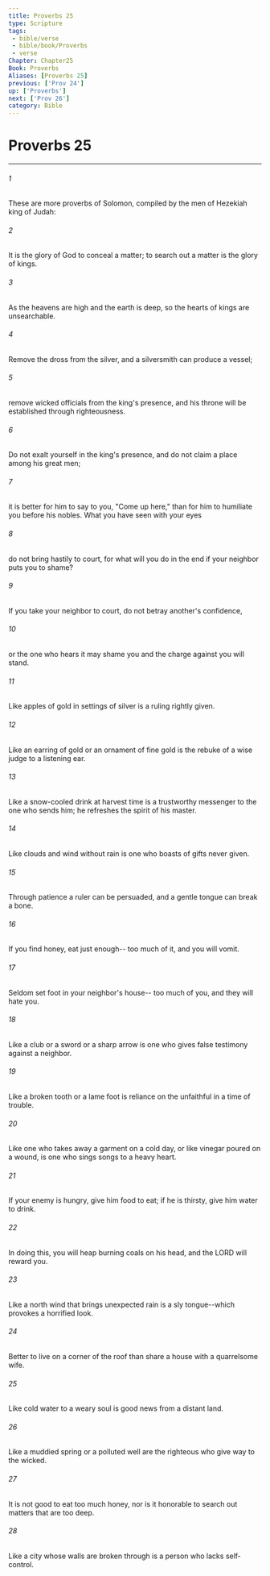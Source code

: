 ```yaml
---
title: Proverbs 25
type: Scripture
tags:
 - bible/verse
 - bible/book/Proverbs
 - verse
Chapter: Chapter25
Book: Proverbs
Aliases: [Proverbs 25]
previous: ['Prov 24']
up: ['Proverbs']
next: ['Prov 26']
category: Bible
---
```

# Proverbs 25

***


###### 1 
These are more proverbs of Solomon, compiled by the men of Hezekiah king of Judah: 

###### 2 
It is the glory of God to conceal a matter; to search out a matter is the glory of kings. 

###### 3 
As the heavens are high and the earth is deep, so the hearts of kings are unsearchable. 

###### 4 
Remove the dross from the silver, and a silversmith can produce a vessel; 

###### 5 
remove wicked officials from the king's presence, and his throne will be established through righteousness. 

###### 6 
Do not exalt yourself in the king's presence, and do not claim a place among his great men; 

###### 7 
it is better for him to say to you, "Come up here," than for him to humiliate you before his nobles. What you have seen with your eyes 

###### 8 
do not bring hastily to court, for what will you do in the end if your neighbor puts you to shame? 

###### 9 
If you take your neighbor to court, do not betray another's confidence, 

###### 10 
or the one who hears it may shame you and the charge against you will stand. 

###### 11 
Like apples of gold in settings of silver is a ruling rightly given. 

###### 12 
Like an earring of gold or an ornament of fine gold is the rebuke of a wise judge to a listening ear. 

###### 13 
Like a snow-cooled drink at harvest time is a trustworthy messenger to the one who sends him; he refreshes the spirit of his master. 

###### 14 
Like clouds and wind without rain is one who boasts of gifts never given. 

###### 15 
Through patience a ruler can be persuaded, and a gentle tongue can break a bone. 

###### 16 
If you find honey, eat just enough-- too much of it, and you will vomit. 

###### 17 
Seldom set foot in your neighbor's house-- too much of you, and they will hate you. 

###### 18 
Like a club or a sword or a sharp arrow is one who gives false testimony against a neighbor. 

###### 19 
Like a broken tooth or a lame foot is reliance on the unfaithful in a time of trouble. 

###### 20 
Like one who takes away a garment on a cold day, or like vinegar poured on a wound, is one who sings songs to a heavy heart. 

###### 21 
If your enemy is hungry, give him food to eat; if he is thirsty, give him water to drink. 

###### 22 
In doing this, you will heap burning coals on his head, and the LORD will reward you. 

###### 23 
Like a north wind that brings unexpected rain is a sly tongue--which provokes a horrified look. 

###### 24 
Better to live on a corner of the roof than share a house with a quarrelsome wife. 

###### 25 
Like cold water to a weary soul is good news from a distant land. 

###### 26 
Like a muddied spring or a polluted well are the righteous who give way to the wicked. 

###### 27 
It is not good to eat too much honey, nor is it honorable to search out matters that are too deep. 

###### 28 
Like a city whose walls are broken through is a person who lacks self-control. 
